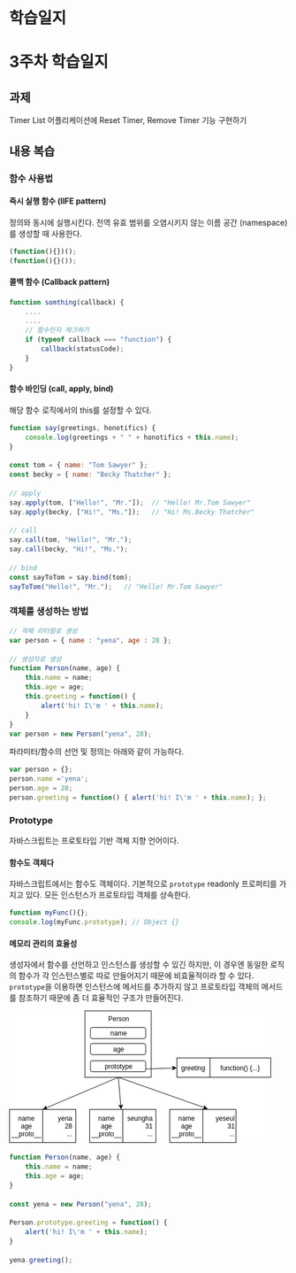 학습일지
=====

# 3주차 학습일지
## 과제
Timer List 어플리케이션에 Reset Timer, Remove Timer 기능 구현하기

## 내용 복습
### 함수 사용법
#### 즉시 실행 함수 (IIFE pattern)
정의와 동시에 실행시킨다. 전역 유효 범위를 오염시키지 않는 이름 공간 (namespace)를 생성할 때 사용한다.

```js
(function(){})();
(function(){}());
```

#### 콜백 함수 (Callback pattern)
```js
function somthing(callback) {
    ....
    ....
    // 함수인지 체크하기
    if (typeof callback === "function") {
        callback(statusCode);
    }
}
```

#### 함수 바인딩 (call, apply, bind)
해당 함수 로직에서의 this를 설정할 수 있다.

```js
function say(greetings, honotifics) {
    console.log(greetings + " " + honotifics + this.name);
}

const tom = { name: "Tom Sawyer" };
const becky = { name: "Becky Thatcher" };

// apply
say.apply(tom, ["Hello!", "Mr."]);  // "Hello! Mr.Tom Sawyer"
say.apply(becky, ["Hi!", "Ms."]);   // "Hi! Ms.Becky Thatcher"

// call
say.call(tom, "Hello!", "Mr.");
say.call(becky, "Hi!", "Ms.");

// bind
const sayToTom = say.bind(tom);
sayToTom("Hello!", "Mr.");   // "Hello! Mr.Tom Sawyer"
```

### 객체를 생성하는 방법
```js
// 객체 리터럴로 생성
var person = { name : "yena", age : 28 };  

// 생성자로 생성
function Person(name, age) {
    this.name = name;
    this.age = age;
    this.greeting = function() {
        alert('hi! I\'m ' + this.name);
    }
}
var person = new Person("yena", 28);
```

파라미터/함수의 선언 및 정의는 아래와 같이 가능하다.

```js
var person = {};
person.name ='yena';
person.age = 28;
person.greeting = function() { alert('hi! I\'m ' + this.name); };
```

### Prototype
자바스크립트는 프로토타입 기반 객체 지향 언어이다.

#### 함수도 객체다
자바스크립트에서는 함수도 객체이다. 기본적으로 `prototype` readonly 프로퍼티를 가지고 있다. 모든 인스턴스가 프로토타입 객체를 상속한다.

```js
function myFunc(){};
console.log(myFunc.prototype); // Object {}
```

#### 메모리 관리의 효율성
생성자에서 함수를 선언하고 인스턴스를 생성할 수 있긴 하지만, 이 경우엔 동일한 로직의 함수가 각 인스턴스별로 따로 만들어지기 때문에 비효율적이라 할 수 있다. `prototype`을 이용하면 인스턴스에 메서드를 추가하지 않고 프로토타입 객체의 메서드를 참조하기 때문에 좀 더 효율적인 구조가 만들어진다.

![](../images/prototype.png)

```js
function Person(name, age) {
    this.name = name;
    this.age = age;
}

const yena = new Person("yena", 28);

Person.prototype.greeting = function() {
    alert('hi! I\'m ' + this.name);
}

yena.greeting();
```